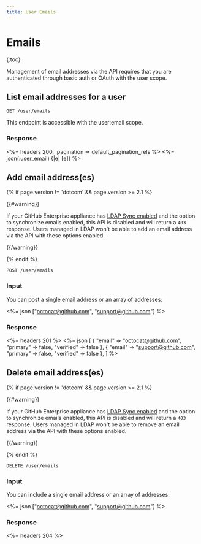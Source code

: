 ```yaml
---
title: User Emails
---
```


# Emails

{:toc}

Management of email addresses via the API requires that you are
authenticated through basic auth or OAuth with the user scope.

## List email addresses for a user

    GET /user/emails

This endpoint is accessible with the user:email scope.

### Response

<%= headers 200, :pagination => default_pagination_rels %>
<%= json(:user_email) {|e| [e]} %>

## Add email address(es)

{% if page.version != 'dotcom' && page.version >= 2.1 %}

{{#warning}}

If your GitHub Enterprise appliance has [LDAP Sync enabled](https://help.github.com/enterprise/admin/guides/user-management/using-ldap) and the option to synchronize emails enabled, this API is disabled and will return a `403` response. Users managed in LDAP won't be able to add an email address via the API with these options enabled.

{{/warning}}

{% endif %}

    POST /user/emails

### Input

You can post a single email address or an array of addresses:

<%= json ["octocat@github.com", "support@github.com"] %>

### Response

<%= headers 201 %>
<%= json [
  {
    "email" => "octocat@github.com",
    "primary" => false,
    "verified" => false
  },
  {
    "email" => "support@github.com",
    "primary" => false,
    "verified" => false
  },
] %>

## Delete email address(es)

{% if page.version != 'dotcom' && page.version >= 2.1 %}

{{#warning}}

If your GitHub Enterprise appliance has [LDAP Sync enabled](https://help.github.com/enterprise/admin/guides/user-management/using-ldap) and the option to synchronize emails enabled, this API is disabled and will return a `403` response. Users managed in LDAP won't be able to remove an email address via the API with these options enabled.

{{/warning}}

{% endif %}

    DELETE /user/emails

### Input

You can include a single email address or an array of addresses:

<%= json ["octocat@github.com", "support@github.com"] %>

### Response

<%= headers 204 %>


[media-types]: /v3/media
